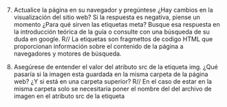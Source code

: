 7. Actualice la página en su navegador y pregúntese ¿Hay cambios en la visualización del sitio web? Si la
respuesta es negativa, piense un momento ¿Para qué sirven las etiquetas meta? Busque esa respuesta en la
introducción teórica de la guía o consulte con una búsqueda de su duda en google.
R// La etiquetas son fragmettos de codigo HTML que proporcionan información sobre el contenido de la página a navegadores y motores de búsqueda.

9. Asegúrese de entender el valor del atributo src de la etiqueta img. ¿Qué pasaría si la imagen esta guardada
en la misma carpeta de la página web? ¿Y si está en una carpeta superior?
R// En el caso de estar en la misma carpeta solo se necesitaria poner el nombre del del archivo de imagen en el atributo src de la etiqueta <img>
